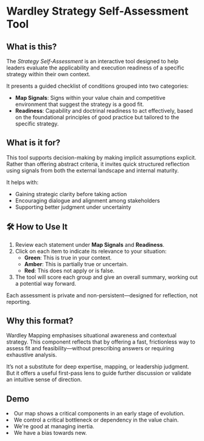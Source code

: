 # Wardley Strategy Self-Assessment Tool

## What is this?

The *Strategy Self-Assessment* is an interactive tool designed to help leaders evaluate the applicability and execution readiness of a specific strategy within their own context.

It presents a guided checklist of conditions grouped into two categories:

- **Map Signals**: Signs within your value chain and competitive environment that suggest the strategy is a good fit.
- **Readiness**: Capability and doctrinal readiness to act effectively, based on the foundational principles of good practice but tailored to the specific strategy.

## What is it for?

This tool supports decision-making by making implicit assumptions explicit. Rather than offering abstract criteria, it invites quick structured reflection using signals from both the external landscape and internal maturity.

It helps with:

- Gaining strategic clarity before taking action
- Encouraging dialogue and alignment among stakeholders
- Supporting better judgment under uncertainty

## 🛠️ How to Use It

1. Review each statement under **Map Signals** and **Readiness**.
2. Click on each item to indicate its relevance to your situation:
   - **Green**: This is true in your context.
   - **Amber**: This is partially true or uncertain.
   - **Red**: This does not apply or is false.
3. The tool will score each group and give an overall summary, working out a potential way forward.

Each assessment is private and non-persistent—designed for reflection, not reporting.

## Why this format?

Wardley Mapping emphasises situational awareness and contextual strategy. This component reflects that by offering a fast, frictionless way to assess fit and feasibility—without prescribing answers or requiring exhaustive analysis.

It’s not a substitute for deep expertise, mapping, or leadership judgment. But it offers a useful first-pass lens to guide further discussion or validate an intuitive sense of direction.

## Demo

<Assessment>
  <MapSignals>
    <li>Our map shows a critical components in an early stage of evolution.</li>
    <li>We control a critical bottleneck or dependency in the value chain.</li>
  </MapSignals>
  <Readiness>
    <li>We're good at managing inertia.</li>
    <li>We have a bias towards new.</li>
  </Readiness>
</Assessment>
